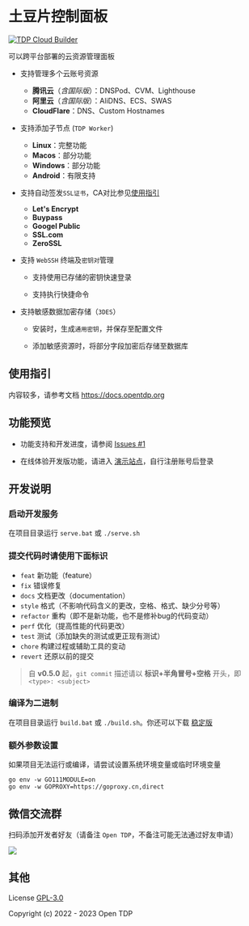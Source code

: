# 土豆片控制面板

[![TDP Cloud Builder](https://github.com/opentdp/tdp-cloud/actions/workflows/release.yml/badge.svg)](https://github.com/opentdp/tdp-cloud/actions/workflows/release.yml)

可以跨平台部署的云资源管理面板

- 支持管理多个云账号资源

  - **腾讯云**（*含国际版*）：DNSPod、CVM、Lighthouse
  - **阿里云**（*含国际版*）：AliDNS、ECS、SWAS
  - **CloudFlare**：DNS、Custom Hostnames

- 支持添加子节点 (`TDP Worker`)

  - **Linux**：完整功能
  - **Macos**：部分功能
  - **Windows**：部分功能
  - **Android**：有限支持

- 支持自动签发`SSL证书`，CA对比参见[使用指引](#使用指引)

  - **Let's Encrypt**
  - **Buypass**
  - **Googel Public**
  - **SSL.com**
  - **ZeroSSL**

- 支持 `WebSSH` 终端及`密钥对`管理

  - 支持使用已存储的密钥快速登录

  - 支持执行快捷命令

- 支持敏感数据加密存储（`3DES`）

  - 安装时，生成`通用密钥`，并保存至配置文件

  - 添加敏感资源时，将部分字段加密后存储至数据库

## 使用指引

内容较多，请参考文档 <https://docs.opentdp.org>

## 功能预览

- 功能支持和开发进度，请参阅 [Issues #1](https://github.com/opentdp/tdp-cloud/issues/1)

- 在线体验开发版功能，请进入 [演示站点](https://cloud.opentdp.org)，自行注册账号后登录

## 开发说明

### 启动开发服务

在项目目录运行  `serve.bat` 或 `./serve.sh`

### 提交代码时请使用下面标识

- `feat` 新功能（feature）
- `fix` 错误修复
- `docs` 文档更改（documentation）
- `style` 格式（不影响代码含义的更改，空格、格式、缺少分号等）
- `refactor` 重构（即不是新功能，也不是修补bug的代码变动）
- `perf` 优化（提高性能的代码更改）
- `test` 测试（添加缺失的测试或更正现有测试）
- `chore` 构建过程或辅助工具的变动
- `revert` 还原以前的提交

> 自 **v0.5.0** 起，`git commit` 描述请以 **标识+半角冒号+空格** 开头，即 `<type>: <subject>`

### 编译为二进制

在项目目录运行 `build.bat` 或 `./build.sh`。你还可以下载 [稳定版](https://cloud.opentdp.org/files)

### 额外参数设置

如果项目无法运行或编译，请尝试设置系统环境变量或临时环境变量

```shell
go env -w GO111MODULE=on
go env -w GOPROXY=https://goproxy.cn,direct
```

## 微信交流群

扫码添加开发者好友（请备注 `Open TDP`，不备注可能无法通过好友申请）

![](http://docs.opentdp.org/static/weixin-qr.jpg)

## 其他

License [GPL-3.0](https://www.gnu.org/licenses/gpl-3.0.txt)

Copyright (c) 2022 - 2023 Open TDP

